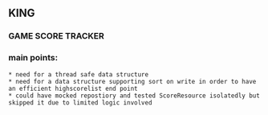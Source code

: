 ## KING
### GAME SCORE TRACKER 

### main points:
    * need for a thread safe data structure
    * need for a data structure supporting sort on write in order to have an efficient highscorelist end point
    * could have mocked repostiory and tested ScoreResource isolatedly but skipped it due to limited logic involved
